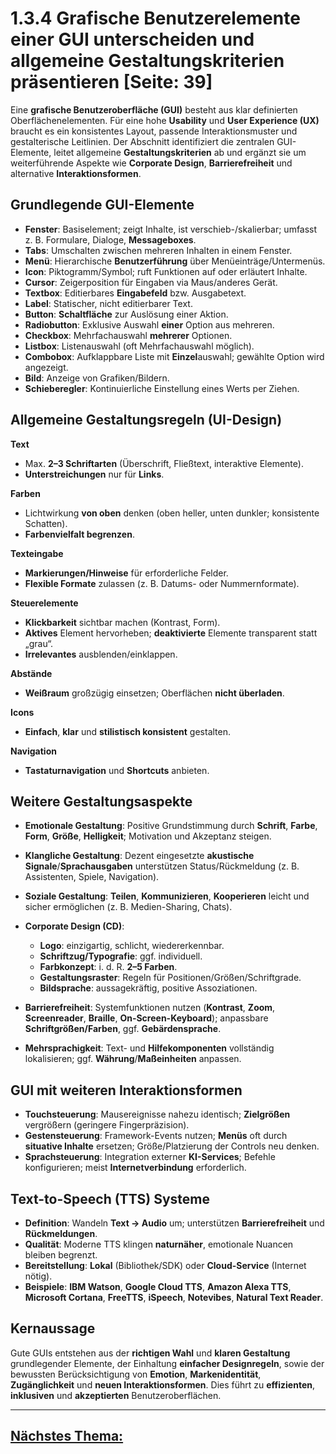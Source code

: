 # 1.3.4 Grafische Benutzerelemente einer GUI unterscheiden und allgemeine Gestaltungskriterien präsentieren [Seite: 39]

Eine **grafische Benutzeroberfläche (GUI)** besteht aus klar definierten Oberflächenelementen. Für eine hohe **Usability** und **User Experience (UX)** braucht es ein konsistentes Layout, passende Interaktionsmuster und gestalterische Leitlinien. Der Abschnitt identifiziert die zentralen GUI-Elemente, leitet allgemeine **Gestaltungskriterien** ab und ergänzt sie um weiterführende Aspekte wie **Corporate Design**, **Barrierefreiheit** und alternative **Interaktionsformen**.

## Grundlegende GUI-Elemente

* **Fenster**: Basiselement; zeigt Inhalte, ist verschieb-/skalierbar; umfasst z. B. Formulare, Dialoge, **Messageboxes**.
* **Tabs**: Umschalten zwischen mehreren Inhalten in einem Fenster.
* **Menü**: Hierarchische **Benutzerführung** über Menüeinträge/Untermenüs.
* **Icon**: Piktogramm/Symbol; ruft Funktionen auf oder erläutert Inhalte.
* **Cursor**: Zeigerposition für Eingaben via Maus/anderes Gerät.
* **Textbox**: Editierbares **Eingabefeld** bzw. Ausgabetext.
* **Label**: Statischer, nicht editierbarer Text.
* **Button**: **Schaltfläche** zur Auslösung einer Aktion.
* **Radiobutton**: Exklusive Auswahl **einer** Option aus mehreren.
* **Checkbox**: Mehrfachauswahl **mehrerer** Optionen.
* **Listbox**: Listenauswahl (oft Mehrfachauswahl möglich).
* **Combobox**: Aufklappbare Liste mit **Einzel**auswahl; gewählte Option wird angezeigt.
* **Bild**: Anzeige von Grafiken/Bildern.
* **Schieberegler**: Kontinuierliche Einstellung eines Werts per Ziehen.

## Allgemeine Gestaltungsregeln (UI-Design)

**Text**

* Max. **2–3 Schriftarten** (Überschrift, Fließtext, interaktive Elemente).
* **Unterstreichungen** nur für **Links**.

**Farben**

* Lichtwirkung **von oben** denken (oben heller, unten dunkler; konsistente Schatten).
* **Farbenvielfalt begrenzen**.

**Texteingabe**

* **Markierungen/Hinweise** für erforderliche Felder.
* **Flexible Formate** zulassen (z. B. Datums- oder Nummernformate).

**Steuerelemente**

* **Klickbarkeit** sichtbar machen (Kontrast, Form).
* **Aktives** Element hervorheben; **deaktivierte** Elemente transparent statt „grau“.
* **Irrelevantes** ausblenden/einklappen.

**Abstände**

* **Weißraum** großzügig einsetzen; Oberflächen **nicht überladen**.

**Icons**

* **Einfach**, **klar** und **stilistisch konsistent** gestalten.

**Navigation**

* **Tastaturnavigation** und **Shortcuts** anbieten.

## Weitere Gestaltungsaspekte

* **Emotionale Gestaltung**: Positive Grundstimmung durch **Schrift**, **Farbe**, **Form**, **Größe**, **Helligkeit**; Motivation und Akzeptanz steigen.
* **Klangliche Gestaltung**: Dezent eingesetzte **akustische Signale**/**Sprachausgaben** unterstützen Status/Rückmeldung (z. B. Assistenten, Spiele, Navigation).
* **Soziale Gestaltung**: **Teilen**, **Kommunizieren**, **Kooperieren** leicht und sicher ermöglichen (z. B. Medien-Sharing, Chats).
* **Corporate Design (CD)**:

  * **Logo**: einzigartig, schlicht, wiedererkennbar.
  * **Schriftzug/Typografie**: ggf. individuell.
  * **Farbkonzept**: i. d. R. **2–5 Farben**.
  * **Gestaltungsraster**: Regeln für Positionen/Größen/Schriftgrade.
  * **Bildsprache**: aussagekräftig, positive Assoziationen.
* **Barrierefreiheit**: Systemfunktionen nutzen (**Kontrast**, **Zoom**, **Screenreader**, **Braille**, **On-Screen-Keyboard**); anpassbare **Schriftgrößen/Farben**, ggf. **Gebärdensprache**.
* **Mehrsprachigkeit**: Text- und **Hilfekomponenten** vollständig lokalisieren; ggf. **Währung**/**Maßeinheiten** anpassen.

## GUI mit weiteren Interaktionsformen

* **Touchsteuerung**: Mausereignisse nahezu identisch; **Zielgrößen** vergrößern (geringere Fingerpräzision).
* **Gestensteuerung**: Framework-Events nutzen; **Menüs** oft durch **situative Inhalte** ersetzen; Größe/Platzierung der Controls neu denken.
* **Sprachsteuerung**: Integration externer **KI-Services**; Befehle konfigurieren; meist **Internetverbindung** erforderlich.

## Text-to-Speech (TTS) Systeme

* **Definition**: Wandeln **Text → Audio** um; unterstützen **Barrierefreiheit** und **Rückmeldungen**.
* **Qualität**: Moderne TTS klingen **naturnäher**, emotionale Nuancen bleiben begrenzt.
* **Bereitstellung**: **Lokal** (Bibliothek/SDK) oder **Cloud-Service** (Internet nötig).
* **Beispiele**: **IBM Watson**, **Google Cloud TTS**, **Amazon Alexa TTS**, **Microsoft Cortana**, **FreeTTS**, **iSpeech**, **Notevibes**, **Natural Text Reader**.

## Kernaussage

Gute GUIs entstehen aus der **richtigen Wahl** und **klaren Gestaltung** grundlegender Elemente, der Einhaltung **einfacher Designregeln**, sowie der bewussten Berücksichtigung von **Emotion**, **Markenidentität**, **Zugänglichkeit** und **neuen Interaktionsformen**. Dies führt zu **effizienten**, **inklusiven** und **akzeptierten** Benutzeroberflächen.

---

## [Nächstes Thema:](../1.4-Benutzerschnittstellen-in-einer-Programmiersprache-implementieren/)